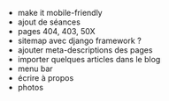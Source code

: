 * make it mobile-friendly
* ajout de séances
* pages 404, 403, 50X
* sitemap avec django framework ?
* ajouter meta-descriptions des pages
* importer quelques articles dans le blog
* menu bar
* écrire à propos
* photos
